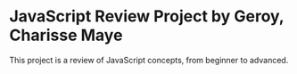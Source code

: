 # JavaScript Review Project by Geroy, Charisse Maye
This project is a review of JavaScript concepts, from beginner to advanced.  